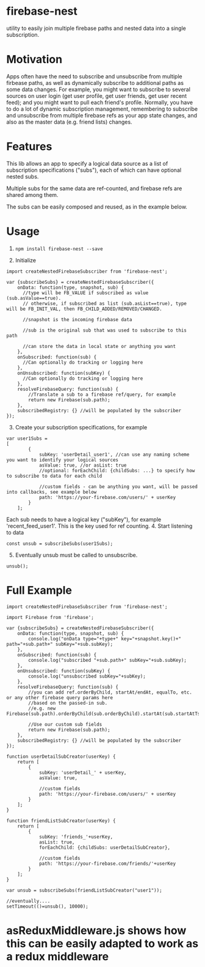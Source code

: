 # firebase-nest
utility to easily join multiple firebase paths and nested data into a single subscription.

# Motivation
Apps often have the need to subscribe and unsubscribe from multiple firbease paths, as well as 
dynamically subscribe to additional paths as some data changes. For example, you might want
to subscribe to several sources on user login (get user profile, get user friends, get user recent feed);
and you might want to pull each friend's profile.
Normally, you have to do a lot of dynamic subscription management, remembering to subscribe and unsubscribe
from multiple firebase refs as your app state changes, and also as the master data (e.g. friend lists) changes.

# Features
This lib allows an app to specify a logical data source as a list of subscription specifications ("subs"), each of which can have optional nested subs.

Multiple subs for the same data are ref-counted, and firebase refs are shared among them.

The subs can be easily composed and reused, as in the example below.

# Usage

1. `npm install firebase-nest --save`

2.  Initialize
```
import createNestedFirebaseSubscriber from 'firebase-nest';

var {subscribeSubs} = createNestedFirebaseSubscriber({
    onData: function(type, snapshot, sub) {
      //type will be FB_VALUE if subscribed as value (sub.asValue==true). 
      // otherwise, if subscribed as list (sub.asList==true), type will be FB_INIT_VAL, then FB_CHILD_ADDED/REMOVED/CHANGED.
      
      //snapshot is the incoming firebase data
      
      //sub is the original sub that was used to subscribe to this path
      
      //can store the data in local state or anything you want
    },
    onSubscribed: function(sub) {
      //Can optionally do tracking or logging here
    },
    onUnsubscribed: function(subKey) {
      //Can optionally do tracking or logging here
    },
    resolveFirebaseQuery: function(sub) {
        //Translate a sub to a firebase ref/query, for example
        return new Firebase(sub.path);
    },
    subscribedRegistry: {} //will be populated by the subscriber
});
```

3. Create your subscription specifications, for example
```
var user1Subs =
[
        {
            subKey: 'userDetail_user1', //can use any naming scheme you want to identify your logical sources
            asValue: true, //or asList: true
            //optional: forEachChild: {childSubs: ...} to specify how to subscribe to data for each child

            //custom fields - can be anything you want, will be passed into callbacks, see example below
            path: 'https://your-firebase.com/users/' + userKey
        }
    ];
```
Each sub needs to have a logical key ("subKey"), for example 'recent_feed_user1'. This is the key used for ref counting.
4. Start listening to data
```
const unsub = subscribeSubs(user1Subs);
```
5. Eventually unsub must be called to unsubscribe. 
```
unsub();
```

# Full Example

```
import createNestedFirebaseSubscriber from 'firebase-nest';

import Firebase from 'firebase';

var {subscribeSubs} = createNestedFirebaseSubscriber({
    onData: function(type, snapshot, sub) {
        console.log("onData type="+type+" key="+snapshot.key()+" path="+sub.path+" subKey="+sub.subKey);
    },
    onSubscribed: function(sub) {
        console.log("subscribed "+sub.path+" subKey="+sub.subKey);
    },
    onUnsubscribed: function(subKey) {
        console.log("unsubscribed subKey="+subKey);
    },
    resolveFirebaseQuery: function(sub) {
        //you can add ref.orderByChild, startAt/endAt, equalTo, etc. or any other firebase query params here
        //based on the passed-in sub.
        //e.g. new Firebase(sub.path).orderByChild(sub.orderByChild).startAt(sub.startAtTs)

        //Use our custom sub fields
        return new Firebase(sub.path);
    },
    subscribedRegistry: {} //will be populated by the subscriber
});

function userDetailSubCreator(userKey) {
    return [
        {
            subKey: 'userDetail_' + userKey,
            asValue: true,

            //custom fields
            path: 'https://your-firebase.com/users/' + userKey
        }
    ];
}

function friendListSubCreator(userKey) {
    return [
        {
            subKey: 'friends_'+userKey,
            asList: true,
            forEachChild: {childSubs: userDetailSubCreator},

            //custom fields
            path: 'https://your-firebase.com/friends/'+userKey
        }
    ];
}

var unsub = subscribeSubs(friendListSubCreator("user1"));

//eventually....
setTimeout(()=unsub(), 10000);

```

# asReduxMiddleware.js shows how this can be easily adapted to work as a redux middleware
